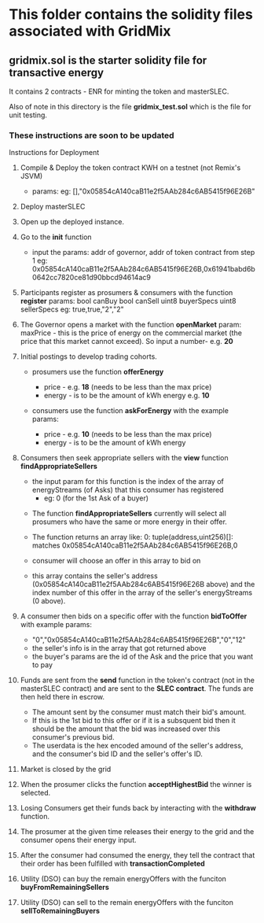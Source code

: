 # This folder contains the solidity files associated with GridMix

## gridmix.sol is the starter solidity file for transactive energy
It contains 2 contracts - ENR for minting the token and masterSLEC.

Also of note in this directory is the file **gridmix_test.sol**  which is the file for unit testing.

### These instructions are soon to be updated
Instructions for Deployment
1. Compile & Deploy the token contract KWH on a testnet (not Remix's JSVM)
    * params:  eg: [],"0x05854cA140caB11e2f5AAb284c6AB5415f96E26B"

2. Deploy masterSLEC


3. Open up the deployed instance.

3. Go to the **init** function
    * input the params: addr of governor, addr of token contract from step 1
    eg: 0x05854cA140caB11e2f5AAb284c6AB5415f96E26B,0x61941babd6b0642cc7820ce81d90bbcd94614ac9

4. Participants register as prosumers & consumers with the function **register**
        params:
        bool canBuy 
        bool canSell
        uint8 buyerSpecs
        uint8 sellerSpecs
        eg: true,true,"2","2"

4. The Governor opens a market with the function **openMarket**
    param: maxPrice - this is the price of energy on the commercial market (the price that this market cannot exceed). So input a number- e.g. **20**

5. Initial postings to develop trading cohorts.
   * prosumers use the function **offerEnergy** 
        - price - e.g. **18** (needs to be less than the max price)
        - energy - is to be the amount of kWh energy e.g. **10**

   * consumers use the function **askForEnergy** with the example params:
        - price - e.g. **10** (needs to be less than the max price)
        - energy - is to be the amount of kWh energy

5. Consumers then seek appropriate sellers with the **view** function **findAppropriateSellers**
    * the input param for this function is the index of the array of energyStreams (of Asks) that this consumer has registered
        - eg: 0   (for the 1st Ask of a buyer)
   - The function **findAppropriateSellers** currently will select all prosumers who have the same or more energy in their offer. 
   - The function returns an array like: 
   0:
tuple(address,uint256)[]: matches 0x05854cA140caB11e2f5AAb284c6AB5415f96E26B,0

   - consumer will choose an offer in this array to bid on
   - this array contains the seller's address (0x05854cA140caB11e2f5AAb284c6AB5415f96E26B above) and the index number of this offer in the array of the seller's energyStreams (0 above). 

6. A consumer then bids on a specific offer with the function **bidToOffer** with example params:
    - "0","0x05854cA140caB11e2f5AAb284c6AB5415f96E26B","0","12"
    - the seller's info is in the array that got returned above
    - the buyer's params are the id of the Ask and the price that you want to pay

8. Funds are sent from the **send** function in the token's contract (not in the masterSLEC contract) and are sent to the **SLEC contract**.  The funds are then held there in escrow.
   - The amount sent by the consumer must match their bid's amount. 
   - If this is the 1st bid to this offer or if it is a subsquent bid then it should be the amount that the bid was increased over this consumer's previous bid. 
   - The userdata is the hex encoded amound of the seller's address, and the consumer's bid ID and the seller's offer's ID.

8. Market is closed by the grid

9. When the prosumer clicks the function **acceptHighestBid** the winner is selected.

10. Losing Consumers get their funds back by interacting with the **withdraw** function.

11. The prosumer at the given time releases their energy to the grid and the consumer opens their energy input.

12. After the consumer had consumed the energy, they tell the contract that their order has been fulfilled with **transactionCompleted**

13. Utility (DSO) can buy the remain energyOffers with the funciton **buyFromRemainingSellers**

14. Utility (DSO) can sell to the remain energyOffers with the funciton **sellToRemainingBuyers**
